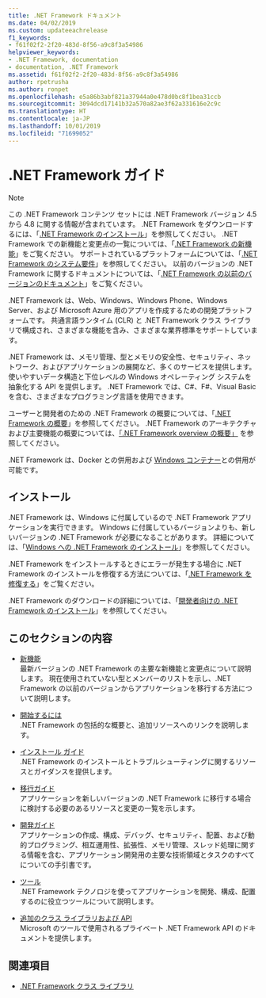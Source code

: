 ```yaml
---
title: .NET Framework ドキュメント
ms.date: 04/02/2019
ms.custom: updateeachrelease
f1_keywords:
- f61f02f2-2f20-483d-8f56-a9c8f3a54986
helpviewer_keywords:
- .NET Framework, documentation
- documentation, .NET Framework
ms.assetid: f61f02f2-2f20-483d-8f56-a9c8f3a54986
author: rpetrusha
ms.author: ronpet
ms.openlocfilehash: e5a86b3abf821a37944a0e478d0bc8f1bea31ccb
ms.sourcegitcommit: 3094dcd17141b32a570a82ae3f62a331616e2c9c
ms.translationtype: HT
ms.contentlocale: ja-JP
ms.lasthandoff: 10/01/2019
ms.locfileid: "71699052"
---
```

# <a name="net-framework-guide"></a>.NET Framework ガイド

> [!NOTE]
> この .NET Framework コンテンツ セットには .NET Framework バージョン 4.5 から 4.8 に関する情報が含まれています。 .NET Framework をダウンロードするには、「[.NET Framework のインストール](./install/guide-for-developers.md)」を参照してください。 .NET Framework での新機能と変更点の一覧については、「[.NET Framework の新機能](./whats-new/index.md)」をご覧ください。 サポートされているプラットフォームについては、「[.NET Framework のシステム要件](./get-started/system-requirements.md)」を参照してください。 以前のバージョンの .NET Framework に関するドキュメントについては、「[.NET Framework の以前のバージョンのドキュメント](https://docs.microsoft.com/previous-versions/dotnet/)」をご覧ください。

.NET Framework は、Web、Windows、Windows Phone、Windows Server、および Microsoft Azure 用のアプリを作成するための開発プラットフォームです。 共通言語ランタイム (CLR) と .NET Framework クラス ライブラリで構成され、さまざまな機能を含み、さまざまな業界標準をサポートしています。

.NET Framework は、メモリ管理、型とメモリの安全性、セキュリティ、ネットワーク、およびアプリケーションの展開など、多くのサービスを提供します。 使いやすいデータ構造と下位レベルの Windows オペレーティング システムを抽象化する API を提供します。 .NET Framework では、C#、F#、Visual Basic を含む、さまざまなプログラミング言語を使用できます。

ユーザーと開発者のための .NET Framework の概要については、「[.NET Framework の概要](./get-started/index.md)」を参照してください。 .NET Framework のアーキテクチャおよび主要機能の概要については、[「.NET Framework overview の概要」](./get-started/overview.md) を参照してください。

.NET Framework は、Docker との併用および [Windows コンテナー](/virtualization/windowscontainers/about/)との併用が可能です。

## <a name="installation"></a>インストール

.NET Framework は、Windows に付属しているので .NET Framework アプリケーションを実行できます。 Windows に付属しているバージョンよりも、新しいバージョンの .NET Framework が必要になることがあります。 詳細については、「[Windows への .NET Framework のインストール](./install/index.md)」を参照してください。

.NET Framework をインストールするときにエラーが発生する場合に .NET Framework のインストールを修復する方法については、「[.NET Framework を修復する](./install/repair.md)」をご覧ください。

.NET Framework のダウンロードの詳細については、「[開発者向けの .NET Framework のインストール](./install/guide-for-developers.md)」を参照してください。

## <a name="in-this-section"></a>このセクションの内容

* [新機能](./whats-new/index.md)  
最新バージョンの .NET Framework の主要な新機能と変更点について説明します。 現在使用されていない型とメンバーのリストを示し、.NET Framework の以前のバージョンからアプリケーションを移行する方法について説明します。

* [開始するには](./get-started/index.md)  
.NET Framework の包括的な概要と、追加リソースへのリンクを説明します。

* [インストール ガイド](./install/index.md)  
.NET Framework のインストールとトラブルシューティングに関するリソースとガイダンスを提供します。

* [移行ガイド](./migration-guide/index.md)  
アプリケーションを新しいバージョンの .NET Framework に移行する場合に検討する必要のあるリソースと変更の一覧を示します。

* [開発ガイド](./development-guide.md)  
アプリケーションの作成、構成、デバッグ、セキュリティ、配置、および動的プログラミング、相互運用性、拡張性、メモリ管理、スレッド処理に関する情報を含む、アプリケーション開発用の主要な技術領域とタスクのすべてについての手引書です。

* [ツール](./tools/index.md)  
.NET Framework テクノロジを使ってアプリケーションを開発、構成、配置するのに役立つツールについて説明します。

* [追加のクラス ライブラリおよび API](./additional-apis/index.md)  
Microsoft のツールで使用されるプライベート .NET Framework API のドキュメントを提供します。

## <a name="see-also"></a>関連項目

- [.NET Framework クラス ライブラリ](/dotnet/api/?view=netframework-4.8)
